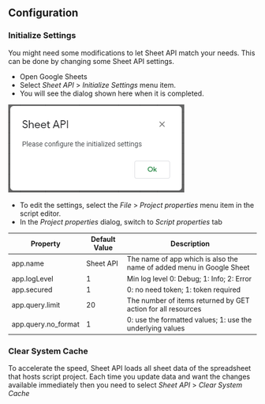 ## Configuration

### Initialize Settings

You might need some modifications to let Sheet API match your needs. This can be done by changing some Sheet API settings. 

- Open Google Sheets
- Select *Sheet API* > *Initialize Settings* menu item.
- You will see the dialog shown here when it is completed.

![Authorization](./images/intialized-settings.png)

- To edit the settings, select the *File* > *Project properties* menu item in the script editor.
- In the *Project properties* dialog, switch to *Script properties* tab


| Property           | Default Value  | Description                                                          |
| -------------------|----------------| ---------------------------------------------------------------------|
| app.name           | Sheet API      | The name of app which is also the name of added menu in Google Sheet |
| app.logLevel       | 1              | Min log level 0: Debug; 1: Info; 2: Error                            |
| app.secured        | 1              | 0: no need token; 1: token required                                  |
| app.query.limit    | 20             | The number of items returned by GET action for all resources         |
| app.query.no_format| 1              | 0: use the formatted values; 1: use the underlying values            |

### Clear System Cache

To accelerate the speed, Sheet API loads all sheet data of the spreadsheet that hosts script project. Each time you update data and want the changes available immediately then you need to select *Sheet API* > *Clear System Cache*